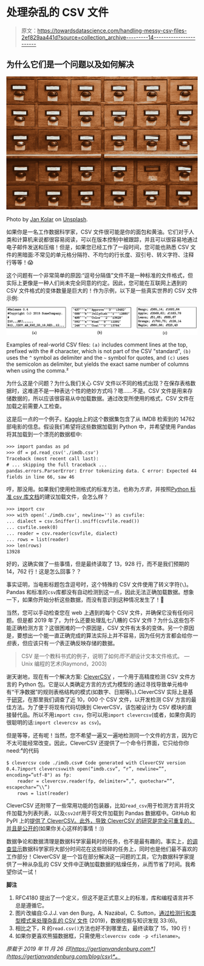 # 处理杂乱的 CSV 文件

> 原文：<https://towardsdatascience.com/handling-messy-csv-files-2ef829aa441d?source=collection_archive---------14----------------------->

## 为什么它们是一个问题以及如何解决

![](img/a59aeccca3c2c1d1df4d0d3a5fe9ecdd.png)

Photo by [Jan Kolar](https://unsplash.com/@jankolar) on [Unsplash](https://gertjanvandenburg.com/blog/csv/unsplash.com).

如果你是一名工作数据科学家，CSV 文件很可能是你的面包和黄油。它们对于人类和计算机来说都很容易阅读，可以在版本控制中被跟踪，并且可以很容易地通过电子邮件发送和压缩！但是，如果您已经工作了一段时间，您可能也熟悉 CSV 文件的黑暗面:不常见的单元格分隔符、不均匀的行长度、双引号、转义字符、注释行等等！😱

这个问题有一个非常简单的原因:“逗号分隔值”文件不是一种标准的文件格式，但实际上更像是一种人们尚未完全同意的约定。因此，您可能在互联网上遇到的 CSV 文件格式的变体数量是巨大的！作为示例，以下是一些真实世界的 CSV 文件示例:

![](img/401870cb387a91f31c9d387847fdb00e.png)

Examples of real-world CSV files: `(a)` includes comment lines at the top, prefixed with the # character, which is not part of the CSV "standard", `(b)` uses the `^` symbol as delimiter and the `~` symbol for quotes, and `(c)` uses the semicolon as delimiter, but yields the exact same number of columns when using the comma.²

为什么这是个问题？为什么我们关心 CSV 文件以不同的格式出现？在保存表格数据时，这难道不是一种表达个性的绝妙方式吗？嗯……不是。CSV 文件是用来存储数据的，所以应该很容易从中加载数据。通过改变所使用的格式，CSV 文件在加载之前需要人工检查。

这是后一点的一个例子。[Kaggle](https://www.kaggle.com/orgesleka/imdbmovies)上的这个数据集包含了从 IMDB 检索到的 14762 部电影的信息。假设我们希望将这些数据加载到 Python 中，并希望使用 Pandas 将其加载到一个漂亮的数据框中:

```
>>> import pandas as pd
>>> df = pd.read_csv('./imdb.csv')
Traceback (most recent call last):
# ... skipping the full traceback ... 
pandas.errors.ParserError: Error tokenizing data. C error: Expected 44 fields in line 66, saw 46
```

哼，那没用。如果我们使用检测格式的标准方法，也称为*方言*，并按照[Python 标准 csv 库文档](https://docs.python.org/3/library/csv.html#csv.Sniffer)的建议加载文件，会怎么样？

```
>>> import csv 
>>> with open('./imdb.csv', newline='') as csvfile: 
... dialect = csv.Sniffer().sniff(csvfile.read())
... csvfile.seek(0)
... reader = csv.reader(csvfile, dialect)
... rows = list(reader)
>>> len(rows)
13928
```

好的，这确实做了一些事情，但是最终读取了 13，928 行，而不是我们预期的 14，762 行！这是怎么回事？？

事实证明，当电影标题包含逗号时，这个特殊的 CSV 文件使用了转义字符(`\`)。Pandas 和标准的`csv`库都没有自动检测到这一点，因此无法正确加载数据。想象一下，如果你开始分析这些数据，而没有意识到这种情况发生了！🙈

当然，您可以手动检查您在 web 上遇到的每个 CSV 文件，并确保它没有任何问题。但是都 2019 年了，为什么还要处理乱七八糟的 CSV 文件？为什么这些包不能正确检测方言？这很困难的一个原因是，CSV 文件有太多的变体。另一个原因是，要想出一个能一直正确完成的算法实际上并不容易，因为任何方言都会给你*一些*表，但应该只有*一个*表正确反映存储的数据。

> CSV 是一个教科书式的例子，说明了如何*而不是*设计文本文件格式。
> —Unix 编程的艺术(Raymond，2003)

谢天谢地，现在有一个解决方案: [CleverCSV](https://github.com/alan-turing-institute/clevercsv) ，一个用于高精度检测 CSV 文件方言的 Python 包。它是以人类确定方言的方式为模型的:通过寻找导致单元格中有“干净数据”的规则表格结构的模式(如数字、日期等)。).CleverCSV 实际上是基于[研究](https://rdcu.be/bLVur)，在那里我们调查了近 10，000 个 CSV 文件，以开发检测 CSV 方言的最佳方法。为了便于将现有代码切换到 CleverCSV，该包被设计为 CSV 模块的直接替代品。所以不用`import csv`，你可以用`import clevercsv`(或者，如果你真的很聪明的话:`import clevercsv as csv`)。

但是等等，还有呢！当然，您不希望一遍又一遍地检测同一个文件的方言，因为它不太可能经常改变。因此，CleverCSV 还提供了一个命令行界面，它只给你你 need:⁴的代码

```
$ clevercsv code ./imdb.csv# Code generated with CleverCSV version 0.4.7import clevercsvwith open(“imdb.csv”, “r”, newline=””, encoding=”utf-8") as fp:
    reader = clevercsv.reader(fp, delimiter=”,”, quotechar=””, escapechar=”\\”)
    rows = list(reader)
```

CleverCSV 还附带了一些常用功能的包装器，比如`read_csv`用于检测方言并将文件加载为列表列表，以及`csv2df`用于将文件加载到 Pandas 数据框中。GitHub 和 PyPI 上的[提供了 CleverCSV。此外，导致 CleverCSV 的研究是完全可重复的，并且是公开的](https://github.com/alan-turing-institute/CleverCSV)(如果你关心这样的事情！:))

数据争论和数据清理是数据科学家最耗时的任务，也不是最有趣的。事实上，[的调查显示](https://visit.figure-eight.com/data-science-report.html)数据科学家将大部分时间花在这些琐碎的任务上，同时也是他们最不喜欢的工作部分！CleverCSV 是一个旨在部分解决这一问题的工具，它为数据科学家提供了一种从杂乱的 CSV 文件中正确加载数据的枯燥任务，从而节省了时间。我希望你试一试！

**脚注**

1.  RFC4180 提出了一个定义，但这不是正式意义上的标准，库和编程语言并不总是遵循它。
2.  图片改编自:G.J.J. van den Burg，A. Nazábal，C. Sutton，[通过检测行和类型模式来处理杂乱的 CSV 文件](https://rdcu.be/bLVur) (2019)，数据挖掘与知识发现 33:(6)。
3.  相比之下，R 的`read.csv()`方法也好不到哪里去，最终读取了 15，190 行！
4.  如果你更喜欢熊猫数据框，只需使用:`clevercsv code -p <filename>`。

*原载于 2019 年 11 月 26 日*[*https://gertjanvandenburg.com*](https://gertjanvandenburg.com/blog/csv)*。*